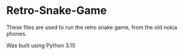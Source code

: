 # Retro-Snake-Game
These files are used to run the retro snake game, from the old nokia phones.

Was built using Python 3.10
